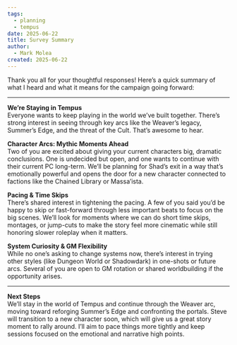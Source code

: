 ```yaml
---
tags:
  - planning
  - tempus
date: 2025-06-22
title: Survey Summary
author:
  - Mark Molea
created: 2025-06-22
---
```









Thank you all for your thoughtful responses! Here’s a quick summary of what I heard and what it means for the campaign going forward:

---

**We’re Staying in Tempus**  
Everyone wants to keep playing in the world we’ve built together. There’s strong interest in seeing through key arcs like the Weaver’s legacy, Summer’s Edge, and the threat of the Cult. That’s awesome to hear.

**Character Arcs: Mythic Moments Ahead**  
Two of you are excited about giving your current characters big, dramatic conclusions. One is undecided but open, and one wants to continue with their current PC long-term. We’ll be planning for Shad’s exit in a way that’s emotionally powerful and opens the door for a new character connected to factions like the Chained Library or Massa’ista.

**Pacing & Time Skips**  
There’s shared interest in tightening the pacing. A few of you said you’d be happy to skip or fast-forward through less important beats to focus on the big scenes. We’ll look for moments where we can do short time skips, montages, or jump-cuts to make the story feel more cinematic while still honoring slower roleplay when it matters.

**System Curiosity & GM Flexibility**  
While no one’s asking to change systems now, there’s interest in trying other styles (like Dungeon World or Shadowdark) in one-shots or future arcs. Several of you are open to GM rotation or shared worldbuilding if the opportunity arises.

---

**Next Steps**  
We’ll stay in the world of Tempus and continue through the Weaver arc, moving toward reforging Summer’s Edge and confronting the portals. Steve will transition to a new character soon, which will give us a great story moment to rally around. I’ll aim to pace things more tightly and keep sessions focused on the emotional and narrative high points.
